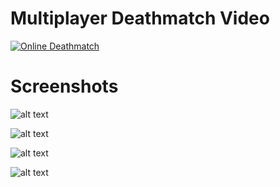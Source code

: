 # Multiplayer Deathmatch Video
[![Online Deathmatch](https://img.youtube.com/vi/VaB26v935Zc/0.jpg)](https://www.youtube.com/watch?v=VaB26v935Zc)

# Screenshots

![alt text](https://cdn.discordapp.com/attachments/547880755813154837/1005891062696517742/2022-08-07_13_30_41-Window.png)

![alt text](https://cdn.discordapp.com/attachments/398583431321223169/1176097068310331412/image.png)

![alt text](https://cdn.discordapp.com/attachments/398583431321223169/1176097563238219806/image.png)

![alt text](https://cdn.discordapp.com/attachments/398583431321223169/1176098033189007411/image.png)
